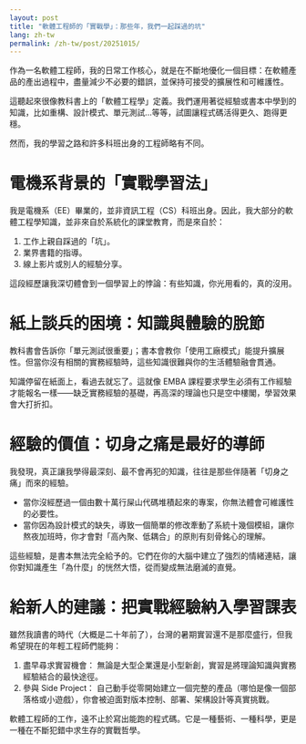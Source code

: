 ```yaml
---
layout: post
title: "軟體工程師的「實戰學」：那些年，我們一起踩過的坑"
lang: zh-tw
permalink: /zh-tw/post/20251015/
---
```

作為一名軟體工程師，我的日常工作核心，就是在不斷地優化一個目標：在軟體產品的產出過程中，盡量減少不必要的錯誤，並保持可接受的擴展性和可維護性。

這聽起來很像教科書上的「軟體工程學」定義。我們運用著從經驗或書本中學到的知識，比如重構、設計模式、單元測試…等等，試圖讓程式碼活得更久、跑得更穩。

然而，我的學習之路和許多科班出身的工程師略有不同。

# 電機系背景的「實戰學習法」

我是電機系（EE）畢業的，並非資訊工程（CS）科班出身。因此，我大部分的軟體工程學知識，並非來自於系統化的課堂教育，而是來自於：

1. 工作上親自踩過的「坑」。
2. 業界書籍的指導。
3. 線上影片或別人的經驗分享。

這段經歷讓我深切體會到一個學習上的悖論：有些知識，你光用看的，真的沒用。

# 紙上談兵的困境：知識與體驗的脫節

教科書會告訴你「單元測試很重要」；書本會教你「使用工廠模式」能提升擴展性。但當你沒有相關的實務經驗時，這些知識很難與你的生活體驗融會貫通。

知識停留在紙面上，看過去就忘了。這就像 EMBA 課程要求學生必須有工作經驗才能報名一樣——缺乏實務經驗的基礎，再高深的理論也只是空中樓閣，學習效果會大打折扣。

# 經驗的價值：切身之痛是最好的導師

我發現，真正讓我學得最深刻、最不會再犯的知識，往往是那些伴隨著「切身之痛」而來的經驗。

* 當你沒經歷過一個由數十萬行屎山代碼堆積起來的專案，你無法體會可維護性的必要性。
* 當你因為設計模式的缺失，導致一個簡單的修改牽動了系統十幾個模組，讓你熬夜加班時，你才會對「高內聚、低耦合」的原則有刻骨銘心的理解。

這些經驗，是書本無法完全給予的。它們在你的大腦中建立了強烈的情緒連結，讓你對知識產生「為什麼」的恍然大悟，從而變成無法磨滅的直覺。

# 給新人的建議：把實戰經驗納入學習課表

雖然我讀書的時代（大概是二十年前了），台灣的暑期實習還不是那麼盛行，但我希望現在的年輕工程師們能夠：

1. 盡早尋求實習機會： 無論是大型企業還是小型新創，實習是將理論知識與實務經驗結合的最快途徑。
2. 參與 Side Project： 自己動手從零開始建立一個完整的產品（哪怕是像一個部落格或小遊戲），你會被迫面對版本控制、部署、架構設計等真實挑戰。

軟體工程師的工作，遠不止於寫出能跑的程式碼。它是一種藝術、一種科學，更是一種在不斷犯錯中求生存的實戰哲學。
